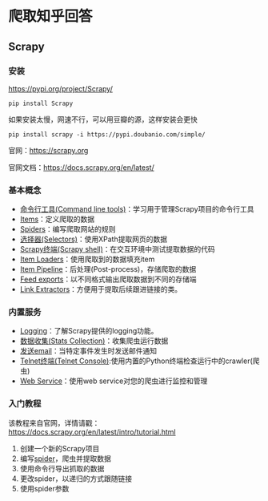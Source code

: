 # 爬取知乎回答

## Scrapy

### 安装

https://pypi.org/project/Scrapy/

```
pip install Scrapy
```

如果安装太慢，网速不行，可以用豆瓣的源，这样安装会更快

```
pip install scrapy -i https://pypi.doubanio.com/simple/
```

官网：https://scrapy.org

官网文档：https://docs.scrapy.org/en/latest/

### 基本概念

- [命令行工具(Command line tools)](https://scrapy-chs.readthedocs.io/zh_CN/latest/topics/commands.html)：学习用于管理Scrapy项目的命令行工具
- [Items](https://scrapy-chs.readthedocs.io/zh_CN/latest/topics/items.html)：定义爬取的数据
- [Spiders](https://scrapy-chs.readthedocs.io/zh_CN/latest/topics/spiders.html)：编写爬取网站的规则
- [选择器(Selectors)](https://scrapy-chs.readthedocs.io/zh_CN/latest/topics/selectors.html)：使用XPath提取网页的数据
- [Scrapy终端(Scrapy shell)](https://scrapy-chs.readthedocs.io/zh_CN/latest/topics/shell.html)：在交互环境中测试提取数据的代码
- [Item Loaders](https://scrapy-chs.readthedocs.io/zh_CN/latest/topics/loaders.html)：使用爬取到的数据填充item
- [Item Pipeline](https://scrapy-chs.readthedocs.io/zh_CN/latest/topics/item-pipeline.html)：后处理(Post-process)，存储爬取的数据
- [Feed exports](https://scrapy-chs.readthedocs.io/zh_CN/latest/topics/feed-exports.html)：以不同格式输出爬取数据到不同的存储端
- [Link Extractors](https://scrapy-chs.readthedocs.io/zh_CN/latest/topics/link-extractors.html)：方便用于提取后续跟进链接的类。

### 内置服务

- [Logging](https://scrapy-chs.readthedocs.io/zh_CN/latest/topics/logging.html)：了解Scrapy提供的logging功能。
- [数据收集(Stats Collection)](https://scrapy-chs.readthedocs.io/zh_CN/latest/topics/stats.html)：收集爬虫运行数据
- [发送email](https://scrapy-chs.readthedocs.io/zh_CN/latest/topics/email.html)：当特定事件发生时发送邮件通知
- [Telnet终端(Telnet Console)](https://scrapy-chs.readthedocs.io/zh_CN/latest/topics/telnetconsole.html):使用内置的Python终端检查运行中的crawler(爬虫)
- [Web Service](https://scrapy-chs.readthedocs.io/zh_CN/latest/topics/webservice.html)：使用web service对您的爬虫进行监控和管理

### 入门教程

该教程来自官网，详情请戳：https://docs.scrapy.org/en/latest/intro/tutorial.html

1. 创建一个新的Scrapy项目
2. 编写[spider](https://docs.scrapy.org/en/latest/topics/spiders.html#topics-spiders)，爬虫并提取数据
3. 使用命令行导出抓取的数据
4. 更改spider，以递归的方式跟随链接
5. 使用spider参数